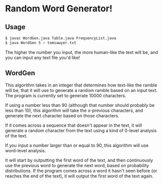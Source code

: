 # Random Word Generator!

## Usage

```bash
$ javac WordGen.java Table.java FrequencyList.java 
$ java WordGen 5 < tomsawyer.txt
```
The higher the number you input, the more human-like the text will be, and you can input any text file you'd like!

## WordGen

This algorithm takes in an integer that determines how text-like the ramble will be, that it will use to generate a random ramble based on an input text. The program is currently set to generate 10000 characters.

If using a number less than 90 (although that number should probably be less than 10), this algorithm will take the x-previous characters, and generate the next character based on those characters.

If it comes across a sequence that doesn't appear in the text, it will generate a random character from the text using a kind of 0-level analysis of the text.

If you input a number larger than or equal to 90, this algorithm will use word-level analysis.

It will start by outputting the first word of the text, and then continuously use the previous word to generate the next word, based on probability distributions. If the program comes across a word it hasn't seen before (or reaches the end of the text), it will output the first word of the text again.


